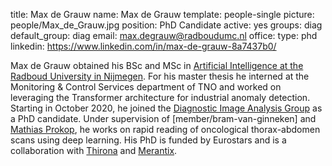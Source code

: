 title: Max de Grauw
name: Max de Grauw
template: people-single
picture: people/Max_de_Grauw.jpg
position: PhD Candidate
active: yes
groups: diag
default_group: diag
email: max.degrauw@radboudumc.nl
office: 
type: phd
linkedin: https://www.linkedin.com/in/max-de-grauw-8a7437b0/

Max de Grauw obtained his BSc and MSc in [Artificial Intelligence at the Radboud University in Nijmegen](https://www.ru.nl/english/education/masters/artificial-intelligence/). For his master thesis he interned at the Monitoring & Control Services department of TNO and worked on leveraging the Transformer architecture for industrial anomaly detection. Starting in October 2020, he joined the [Diagnostic Image Analysis Group](https://www.diagnijmegen.nl/) as a PhD candidate. Under supervision of [member/bram-van-ginneken] and [Mathias Prokop](https://www.radboudumc.nl/en/people/mathias-prokop), he works on rapid reading of oncological thorax-abdomen scans using deep learning. His PhD is funded by Eurostars and is a collaboration with [Thirona](https://thirona.eu/) and [Merantix](https://www.merantix.com/).
